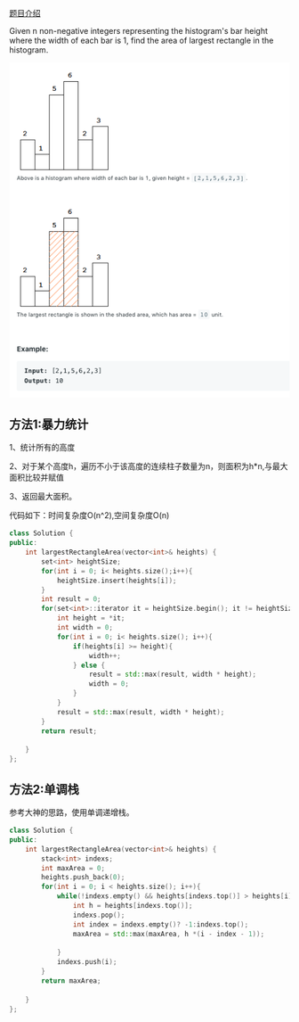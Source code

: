 [题目介绍](https://leetcode.com/problems/largest-rectangle-in-histogram/)

Given n non-negative integers representing the histogram's bar height where the width of each bar is 1, find the area of largest rectangle in the histogram.

![image](img/84.png)


## 方法1:暴力统计

1、统计所有的高度

2、对于某个高度h，遍历不小于该高度的连续柱子数量为n，则面积为h*n,与最大面积比较并赋值

3、返回最大面积。

代码如下：时间复杂度O(n^2),空间复杂度O(n)

```c++
class Solution {
public:
    int largestRectangleArea(vector<int>& heights) {
        set<int> heightSize;
        for(int i = 0; i< heights.size();i++){
            heightSize.insert(heights[i]);
        }
        int result = 0;
        for(set<int>::iterator it = heightSize.begin(); it != heightSize.end(); it++){
            int height = *it;
            int width = 0;
            for(int i = 0; i< heights.size(); i++){
                if(heights[i] >= height){
                    width++;
                } else {
                    result = std::max(result, width * height);
                    width = 0;
                }
            }
            result = std::max(result, width * height);
        }
        return result;
        
    }
};
```



## 方法2:单调栈

参考大神的思路，使用单调递增栈。



```C++
class Solution {
public:
    int largestRectangleArea(vector<int>& heights) {
        stack<int> indexs;
        int maxArea = 0;
        heights.push_back(0);
        for(int i = 0; i < heights.size(); i++){
            while(!indexs.empty() && heights[indexs.top()] > heights[i]){
                int h = heights[indexs.top()];
                indexs.pop();
                int index = indexs.empty()? -1:indexs.top();
                maxArea = std::max(maxArea, h *(i - index - 1));
                
            }
            indexs.push(i);
        }
        return maxArea;
        
    }
};
```





